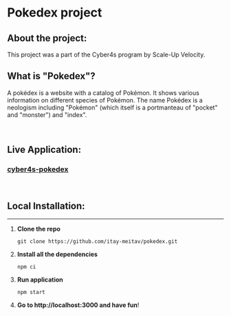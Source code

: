 # Pokedex project

## About the project:

This project was a part of the Cyber4s program by Scale-Up Velocity.

## What is "Pokedex"?

A pokédex is a website with a catalog of Pokémon. It shows various information on different species of Pokémon. The name Pokédex is a neologism including "Pokémon" (which itself is a portmanteau of "pocket" and "monster") and "index".

   <br/>

## Live Application:

### [cyber4s-pokedex](https://www.pokedex4s.tk/)

<br/>

## Local Installation:

---

1. **Clone the repo**
   ```
   git clone https://github.com/itay-meitav/pokedex.git
   ```
2. **Install all the dependencies**
   ```
   npm ci
   ```
3. **Run application**

   ```
   npm start
   ```

4. **Go to http://localhost:3000 and have fun**!
